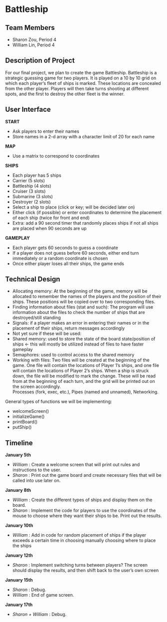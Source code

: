 # Battleship

## Team Members
- Sharon Zou, Period 4
- William Lin, Period 4

## Description of Project
For our final project, we plan to create the game Battleship. Battleship is a strategic guessing game for two players. It is played on a 10 by 10 grid on which each player’s fleet of ships is marked. These locations are concealed from the other player. Players will then take turns shooting at different spots, and the first to destroy the other fleet is the winner.

## User Interface
<b> START </b>
- Ask players to enter their names
- Store names in a 2-d array with a character limit of 20 for each name

<b> MAP </b>
- Use a matrix to correspond to coordinates

<b> SHIPS </b>
- Each player has 5 ships
- Carrier (5 slots)
- Battleship (4 slots)
- Cruiser (3 slots)
- Submarine (3 slots)
- Destroyer (2 slots)
- Select a ship to place (click or key; will be decided later on)
- Either click (if possible) or enter coordinates to determine the placement of each ship (twice for front and end)
- Extra: add a 90 second timer that randomly places ships if not all ships are placed when 90 seconds are up

<b> GAMEPLAY </b>
- Each player gets 60 seconds to guess a coordinate
- If a player does not guess before 60 seconds, either end turn immediately or a random coordinate is chosen
- Once either player loses all their ships, the game ends

## Technical Design
- Allocating memory: At the beginning of the game, memory will be allocated to remember the names of the players and the position of their ships. These positions will be copied over to two corresponding files.
- Finding information about files (stat and such): The program will use information about the files to check the number of ships that are destroyed/still standing
- Signals: if a player makes an error in entering their names or in the placement of their ships, return messages accordingly
- Not yet sure if these will be used:
- Shared memory: used to store the state of the board state/position of ships <- this will mostly be utilized instead of files to have faster gameplay
- Semaphores: used to control access to the shared memory
- Working with files: Two files will be created at the beginning of the game. One file will contain the locations of Player 1’s ships, and one file will contain the locations of Player 2’s ships. When a ship is struck down, the file will be modified to mark the change. These will be read from at the beginning of each turn, and the grid will be printed out on the screen accordingly.  
Processes (fork, exec, etc.), Pipes (named and unnamed), Networking.

General types of functions we will be implementing:
- welcomeScreen()
- initializeGame()
- printBoard()
- putShip()

## Timeline
<b> January 5th </b>
- <i> William </i>: Create a welcome screen that will print out rules and instructions to the user.
- <i> Sharon </i>: Print out the game board and create necessary files that will be called into use later on.

<b> January 8th </b>
- <i> William </i>: Create the different types of ships and display them on the board.
- <i> Sharon </i>: Implement the code for players to use the coordinates of the mouse to choose where they want their ships to be. Print out the results.

<b> January 10th </b>
- <i> William </i>: Add in code for random placement of ships if the player exceeds a certain time in choosing manually choosing where to place the ships

<b> January 12th </b>
-  <i> Sharon </i>: Implement switching turns between players? The screen should display the results, and then shift back to the user’s own screen

<b> January 15th </b>
- <i> Sharon </i>: Debug.
- <i> William </i>: End of game screen.

<b> January 17th </b>
- <i> Sharon + William </i>: Debug.
